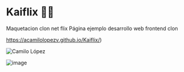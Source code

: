 # Kaiflix 👨‍💻
Maquetacion clon net flix
Página ejemplo desarrollo web frontend clon 

https://acamilolopezv.github.io/Kaiflix/)

![Camilo López](https://repository-images.githubusercontent.com/316870772/0825b100-325c-11eb-8a31-b56c96b656c7)

![image](https://github.com/AcamilolopezV/Kaiflix/assets/22356727/8e459f05-d59a-49fc-834f-eb53567c8b4c)



